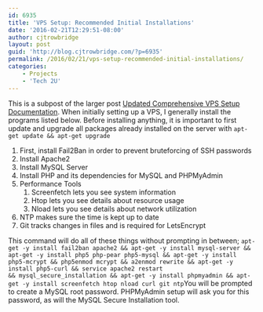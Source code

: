 ```yaml
---
id: 6935
title: 'VPS Setup: Recommended Initial Installations'
date: '2016-02-21T12:29:51-08:00'
author: cjtrowbridge
layout: post
guid: 'http://blog.cjtrowbridge.com/?p=6935'
permalink: /2016/02/21/vps-setup-recommended-initial-installations/
categories:
    - Projects
    - 'Tech 2U'
---
```


This is a subpost of the larger post [Updated Comprehensive VPS Setup Documentation](https://blog.cjtrowbridge.com/2016/02/21/updated-comprehensive-vps-setup-documentation/). When initially setting up a VPS, I generally install the programs listed below. Before installing anything, it is important to first update and upgrade all packages already installed on the server with `apt-get update && apt-get upgrade`

1. First, install Fail2Ban in order to prevent bruteforcing of SSH passwords
2. Install Apache2
3. Install MySQL Server
4. Install PHP and its dependencies for MySQL and PHPMyAdmin
5. Performance Tools 
    1. Screenfetch lets you see system information
    2. Htop lets you see details about resource usage
    3. Nload lets you see details about network utilization
6. NTP makes sure the time is kept up to date
7. Git tracks changes in files and is required for LetsEncrypt

This command will do all of these things without prompting in between; `apt-get -y install fail2ban apache2 && apt-get -y install mysql-server && apt-get -y install php5 php-pear php5-mysql && apt-get -y install php5-mcrypt && php5enmod mcrypt && a2enmod rewrite && apt-get -y install php5-curl && service apache2 restart && mysql_secure_installation && apt-get -y install phpmyadmin && apt-get -y install screenfetch htop nload curl git ntp`You will be prompted to create a MySQL root password. PHPMyAdmin setup will ask you for this password, as will the MySQL Secure Installation tool.